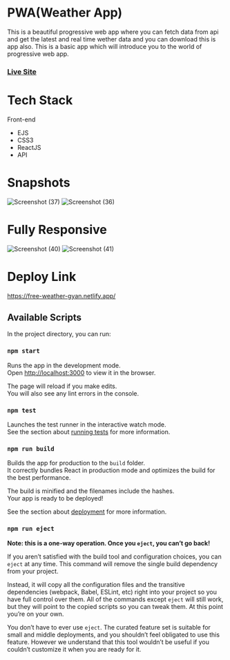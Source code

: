 # PWA(Weather App)

This is a beautiful progressive web app where you can fetch data from api and get the latest and real time wether data and you can download this is app also.
This is a basic app which will introduce you to the world of progressive web app.

### [Live Site](https://free-weather-gyan.netlify.app)


# Tech Stack

Front-end
- EJS
- CSS3
- ReactJS
- API

# Snapshots
![Screenshot (37)](https://user-images.githubusercontent.com/67849097/158363516-e0712360-4b21-481f-90dd-2b8c55af94e8.png)
![Screenshot (36)](https://user-images.githubusercontent.com/67849097/158363501-a7dd3fec-ae8a-4361-99ce-826e5e5183c5.png)


# Fully Responsive
![Screenshot (40)](https://user-images.githubusercontent.com/67849097/158363481-26363d1b-ceb7-46fc-8029-53dea8ff692d.png)
![Screenshot (41)](https://user-images.githubusercontent.com/67849097/158363489-59c393f2-5dac-4664-9311-e8fb04964318.png)


# Deploy Link
https://free-weather-gyan.netlify.app/

## Available Scripts

In the project directory, you can run:

### `npm start`

Runs the app in the development mode.\
Open [http://localhost:3000](http://localhost:3000) to view it in the browser.

The page will reload if you make edits.\
You will also see any lint errors in the console.

### `npm test`

Launches the test runner in the interactive watch mode.\
See the section about [running tests](https://facebook.github.io/create-react-app/docs/running-tests) for more information.

### `npm run build`

Builds the app for production to the `build` folder.\
It correctly bundles React in production mode and optimizes the build for the best performance.

The build is minified and the filenames include the hashes.\
Your app is ready to be deployed!

See the section about [deployment](https://facebook.github.io/create-react-app/docs/deployment) for more information.

### `npm run eject`

**Note: this is a one-way operation. Once you `eject`, you can’t go back!**

If you aren’t satisfied with the build tool and configuration choices, you can `eject` at any time. This command will remove the single build dependency from your project.

Instead, it will copy all the configuration files and the transitive dependencies (webpack, Babel, ESLint, etc) right into your project so you have full control over them. All of the commands except `eject` will still work, but they will point to the copied scripts so you can tweak them. At this point you’re on your own.

You don’t have to ever use `eject`. The curated feature set is suitable for small and middle deployments, and you shouldn’t feel obligated to use this feature. However we understand that this tool wouldn’t be useful if you couldn’t customize it when you are ready for it.

